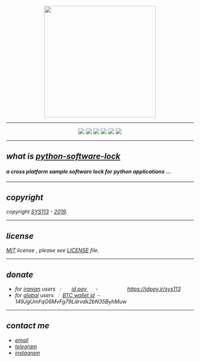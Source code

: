 <p align="center">
  <img width="300" height="300" src="https://raw.githubusercontent.com/sys113/python-software-lock/master/python-software-lock.png">
</p>

---
<div align="center">
  
![](https://img.shields.io/github/stars/SYS113/python-software-lock.svg)
![](https://img.shields.io/badge/language-python-orange.svg)
![](https://img.shields.io/github/forks/SYS113/python-software-lock.svg)
![](https://img.shields.io/github/release/SYS113/python-software-lock.svg)
![](https://img.shields.io/github/issues/SYS113/python-software-lock.svg)
![](https://img.shields.io/badge/license-MIT-informational.svg)
</div>

---
## *what is <ins>python-software-lock</ins>*
#### *a cross platform sample software lock for python applications ...*

---
## *copyright*
*copyright <ins>SYS113</ins> - <ins>2019</ins>.*

---
## *license* 
*<ins>MIT</ins> license , please see <ins>LICENSE</ins> file.*

---
## *donate* 
+ *for <ins>iranian</ins> users &nbsp; :  &nbsp;&nbsp;&nbsp;&nbsp;&nbsp; <ins>  id pay </ins> &nbsp;&nbsp;&nbsp;&nbsp; - &nbsp;&nbsp;&nbsp;&nbsp;&nbsp;&nbsp;&nbsp;&nbsp;&nbsp;&nbsp;&nbsp;&nbsp;&nbsp;&nbsp;&nbsp;&nbsp;&nbsp;&nbsp; https://idpay.ir/sys113*
+ *for <ins>global</ins> users &nbsp; : &nbsp;<ins>BTC wallet id</ins>&nbsp; - &nbsp; 149JgUmFqG6MvFg79Ldrvdk2bN35ByhMuw*
---
## *contact me* 
* *[email](mailto:051.SYS113@gmail.com)*
* *[telegram](https://t.me/SYS113/)*
* *[instagram](https://instagram.com/sys113/)*


